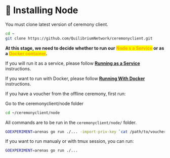 # 💽 Installing Node

You must clone latest version of ceremony client.

```bash
cd ~
git clone https://github.com/QuilibriumNetwork/ceremonyclient.git
```

**At this stage, we need to decide whether to run our **<mark style="color:orange;">**Node s a Service**</mark>** or as a **<mark style="color:orange;">**Docker container**</mark>**.**

If you will run it as a service, please follow [**Running as a Service**](running-as-a-service.md) instructions.

If you want to run with Docker, please follow [**Running With Docker**](running-with-docker.md) instructions.



If you have a voucher from the offline ceremony, first run:

Go to the ceremonyclient/node folder

```bash
cd ~/ceremonyclient/node
```

All commands are to be run in the `ceremonyclient/node/` folder.

```bash
GOEXPERIMENT=arenas go run ./... -import-priv-key `cat /path/to/voucher.hex`
```

If you want to run manualy or with tmux session, you can run:

```bash
GOEXPERIMENT=arenas go run ./...
```


